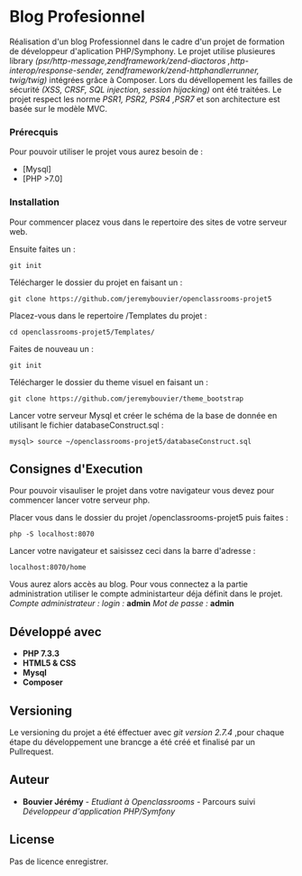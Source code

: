 # Blog Profesionnel

Réalisation d'un blog Professionnel dans le cadre d'un projet de formation de développeur d'aplication PHP/Symphony.
Le projet utilise plusieures library *(psr/http-message,zendframework/zend-diactoros ,http-interop/response-sender, zendframework/zend-httphandlerrunner, twig/twig)* intégrées grâce à Composer.
Lors du dévellopement les failles de sécurité *(XSS, CRSF, SQL injection, session hijacking)* ont été traitées.
Le projet respect les norme *PSR1, PSR2, PSR4 ,PSR7* et son architecture est basée sur le modèle MVC.

### Prérecquis

Pour pouvoir utiliser le projet vous aurez besoin de :

* [Mysql]
* [PHP >7.0]

### Installation

Pour commencer placez vous dans le repertoire des sites de votre serveur web.

Ensuite faites un :
```
git init
```

Télécharger le dossier du projet en faisant un :
```
git clone https://github.com/jeremybouvier/openclassrooms-projet5
```

Placez-vous dans le repertoire /Templates du projet :
```
cd openclassrooms-projet5/Templates/
```

Faites de nouveau un : 
```
git init
```

Télécharger le dossier du theme visuel en faisant un :
```
git clone https://github.com/jeremybouvier/theme_bootstrap
```

Lancer votre serveur Mysql et créer le schéma de la base de donnée en utilisant le fichier databaseConstruct.sql :
```
mysql> source ~/openclassrooms-projet5/databaseConstruct.sql
```
## Consignes d'Execution 

Pour pouvoir visauliser le projet dans votre navigateur vous devez pour commencer lancer votre serveur php.

Placer vous dans le dossier du projet /openclassrooms-projet5 puis faites :
```
php -S localhost:8070
```

Lancer votre navigateur et saisissez ceci dans la barre d'adresse :
```
localhost:8070/home
```

Vous aurez alors accès au blog.
Pour vous connectez a la partie administration utiliser le compte administarteur déja définit dans le projet.
*Compte administrateur :*
    *login :* **admin**
    *Mot de passe :* **admin**
## Développé avec

* **PHP 7.3.3**
* **HTML5 & CSS**
* **Mysql**
* **Composer** 

## Versioning

Le versioning du projet a été éffectuer avec *git version 2.7.4* ,pour chaque étape du développement une brancge a été créé et finalisé par un Pullrequest. 


## Auteur

* **Bouvier Jérémy** - *Etudiant à Openclassrooms* - Parcours suivi *Développeur d'application PHP/Symfony*

## License

Pas de licence enregistrer.



